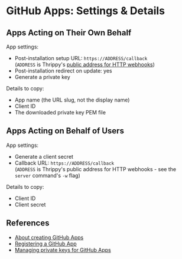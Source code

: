 # GitHub Apps: Settings & Details

## Apps Acting on Their Own Behalf

App settings:

- Post-installation setup URL: `https://ADDRESS/callback`\
  (`ADDRESS` is Thrippy's [public address for HTTP webhooks](/docs/http_tunnel.md))
- Post-installation redirect on update: yes
- Generate a private key

Details to copy:

- App name (the URL slug, not the display name)
- Client ID
- The downloaded private key PEM file

## Apps Acting on Behalf of Users

App settings:

- Generate a client secret
- Callback URL: `https://ADDRESS/callback`\
  (`ADDRESS` is Thrippy's public address for HTTP webhooks - see the `server` command's `-w` flag)

Details to copy:

- Client ID
- Client secret

## References

- [About creating GitHub Apps](https://docs.github.com/en/apps/creating-github-apps/about-creating-github-apps/about-creating-github-apps)
- [Registering a GitHub App](https://docs.github.com/en/apps/creating-github-apps/registering-a-github-app/registering-a-github-app)
- [Managing private keys for GitHub Apps](https://docs.github.com/en/apps/creating-github-apps/authenticating-with-a-github-app/managing-private-keys-for-github-apps)
